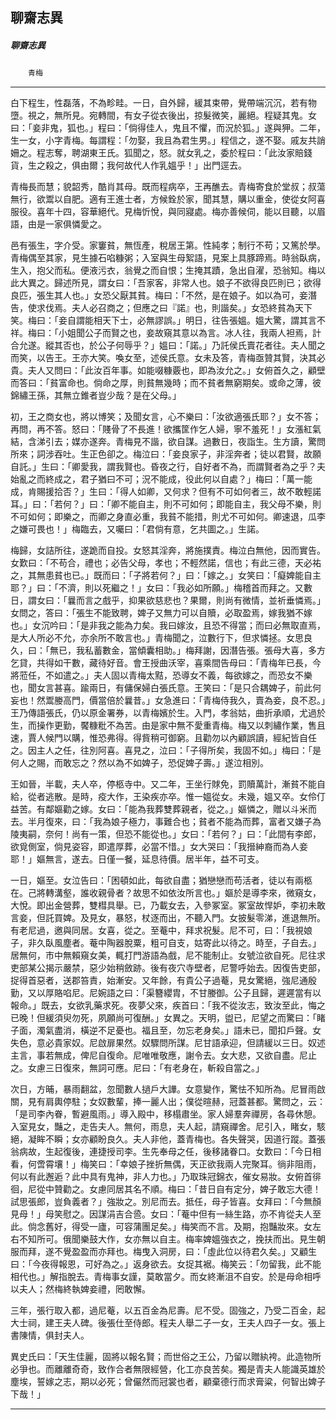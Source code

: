 

## 聊齋志異

##### 聊齋志異
　　`青梅`

* * *

白下程生，性磊落，不為畛畦。一日，自外歸，緩其束帶，覺帶端沉沉，若有物墮。視之，無所見。宛轉間，有女子從衣後出，掠髮微笑，麗絕。程疑其鬼。女曰：「妾非鬼，狐也。」程曰：「倘得佳人，鬼且不懼，而況於狐。」遂與狎。二年，生一女，小字青梅。每謂程：「勿娶，我且為君生男。」程信之，遂不娶。戚友共誚姍之。程志奪，聘湖東王氏。狐聞之，怒。就女乳之，委於程曰：「此汝家賠錢貨，生之殺之，俱由爾；我何故代人作乳媼乎！」出門逕去。

青梅長而慧；貌韶秀，酷肖其母。既而程病卒，王再醮去。青梅寄食於堂叔；叔蕩無行，欲鬻以自肥。適有王進士者，方候銓於家，聞其慧，購以重金，使從女阿喜服役。喜年十四，容華絕代。見梅忻悅，與同寢處。梅亦善候伺，能以目聽，以眉語，由是一家俱憐愛之。

邑有張生，字介受。家窶貧，無恆產，稅居王第。性純孝；制行不苟；又篤於學。青梅偶至其家，見生據石啗糠粥；入室與生母絮語，見案上具豚蹄焉。時翁臥病，生入，抱父而私。便液污衣，翁覺之而自恨；生掩其蹟，急出自濯，恐翁知。梅以此大異之。歸述所見，謂女曰：「吾家客，非常人也。娘子不欲得良匹則已；欲得良匹，張生其人也。」女恐父厭其貧。梅曰：「不然，是在娘子。如以為可，妾潛告，使求伐焉。夫人必召商之；但應之曰『諾』也，則諧矣。」女恐終貧為天下笑。梅曰：「妾自謂能相天下士，必無謬誤。」明日，往告張媼。媼大驚，謂其言不祥。梅曰：「小姐聞公子而賢之也，妾故窺其意以為言。冰人往，我兩人袒焉，計合允遂。縱其否也，於公子何辱乎？」媼曰：「諾。」乃託侯氏賣花者往。夫人聞之而笑，以告王。王亦大笑。喚女至，述侯氏意。女未及答，青梅亟贊其賢，決其必貴。夫人又問曰：「此汝百年事。如能啜糠覈也，即為汝允之。」女俯首久之，顧壁而答曰：「貧富命也。倘命之厚，則貧無幾時；而不貧者無窮期矣。或命之薄，彼錦繡王孫，其無立錐者豈少哉？是在父母。」

初，王之商女也，將以博笑；及聞女言，心不樂曰：「汝欲適張氏耶？」女不答；再問，再不答。怒曰：「賤骨了不長進！欲攜筐作乞人婦，寧不羞死！」女漲紅氣結，含涕引去；媒亦遂奔。青梅見不諧，欲自謀。過數日，夜詣生。生方讀，驚問所來；詞涉吞吐。生正色卻之。梅泣曰：「妾良家子，非淫奔者；徒以君賢，故願自託。」生曰：「卿愛我，謂我賢也。昏夜之行，自好者不為，而謂賢者為之乎？夫始亂之而終成之，君子猶曰不可；況不能成，役此何以自處？」梅曰：「萬一能成，肯賜援拾否？」生曰：「得人如卿，又何求？但有不可如何者三，故不敢輕諾耳。」曰：「若何？」曰：「卿不能自主，則不可如何；即能自主，我父母不樂，則不可如何；即樂之，而卿之身直必重，我貧不能措，則尤不可如何。卿速退，瓜李之嫌可畏也！」梅臨去，又囑曰：「君倘有意，乞共圖之。」生諾。

梅歸，女詰所往，遂跪而自投。女怒其淫奔，將施撲責。梅泣白無他，因而實告。女歎曰：「不苟合，禮也；必告父母，孝也；不輕然諾，信也；有此三德，天必祐之，其無患貧也已。」既而曰：「子將若何？」曰：「嫁之。」女笑曰：「癡婢能自主耶？」曰：「不濟，則以死繼之！」女曰：「我必如所願。」梅稽首而拜之。又數日，謂女曰：「曩而言之戲乎，抑果欲慈悲也？果爾，則尚有微情，並祈垂憐焉。」女問之，答曰：「張生不能致聘，婢子又無力可以自贖，必取盈焉，嫁我猶不嫁也。」女沉吟曰：「是非我之能為力矣。我曰嫁汝，且恐不得當；而曰必無取直焉，是大人所必不允，亦余所不敢言也。」青梅聞之，泣數行下，但求憐拯。女思良久，曰：「無已，我私蓄數金，當傾囊相助。」梅拜謝，因潛告張。張母大喜，多方乞貸，共得如干數，藏待好音。會王授曲沃宰，喜乘間告母曰：「青梅年已長，今將蒞任，不如遣之。」夫人固以青梅太黠，恐導女不義，每欲嫁之，而恐女不樂也，聞女言甚喜。踰兩日，有傭保婦白張氏意。王笑曰：「是只合耦婢子，前此何妄也！然鬻媵高門，價當倍於曩昔。」女急進曰：「青梅侍我久，賣為妾，良不忍。」王乃傳語張氏，仍以原金署券，以青梅嬪於生。入門，孝翁姑，曲折承順，尤過於生，而操作更勤，饜糠粃不為苦。由是家中無不愛重青梅。梅又以刺繡作業，售且速，賈人候門以購，惟恐弗得。得貲稍可御窮。且勸勿以內顧誤讀，經紀皆自任之。因主人之任，往別阿喜。喜見之，泣曰：「子得所矣，我固不如。」梅曰：「是何人之賜，而敢忘之？然以為不如婢子，恐促婢子壽。」遂泣相別。

王如晉，半載，夫人卒，停柩寺中。又二年，王坐行賕免，罰贖萬計，漸貧不能自給，從者逃散。是時，疫大作，王染疾亦卒。惟一媼從女。未幾，媼又卒。女伶仃益苦。有鄰嫗勸之嫁。女曰：「能為我葬雙葬親者，從之。」嫗憐之，贈以斗米而去。半月復來，曰：「我為娘子極力，事難合也；貧者不能為而葬，富者又嫌子為陵夷嗣，奈何！尚有一策，但恐不能從也。」女曰：「若何？」曰：「此間有李郎，欲覓側室，倘見姿容，即遣厚葬，必當不惜。」女大哭曰：「我搢紳裔而為人妾耶！」嫗無言，遂去。日僅一餐，延息待價。居半年，益不可支。

一日，嫗至。女泣告曰：「困頓如此，每欲自盡；猶戀戀而苟活者，徒以有兩柩在。己將轉溝壑，誰收親骨者？故思不如依汝所言也。」嫗於是導李來，微窺女，大悅。即出金營葬，雙槥具舉。已，乃載女去，入參冢室。冢室故悍妒，李初未敢言妾，但託買婢。及見女，暴怒，杖逐而出，不聽入門。女披髮零涕，進退無所。有老尼過，邀與同居。女喜，從之。至菴中，拜求祝髮。尼不可，曰：「我視娘子，非久臥風塵者。菴中陶器脫粟，粗可自支，姑寄此以待之。時至，子自去。」居無何，市中無賴窺女美，輒打門游語為戲，尼不能制止。女號泣欲自死。尼往求吏部某公揭示嚴禁，惡少始稍斂跡。後有夜穴寺壁者，尼警呼始去。因復告吏部，捉得首惡者，送郡笞責，始漸安。又年餘，有貴公子過菴，見女驚絕，強尼通殷勤，又以厚賂啗尼。尼婉語之曰：「渠簪纓胄，不甘媵御。公子且歸，遲遲當有以報命。」既去，女欲乳藥求死。夜夢父來，疾首曰：「我不從汝志，致汝至此，悔之已晚！但緩須臾勿死，夙願尚可復酬。」女異之。天明，盥已，尼望之而驚曰：「睹子面，濁氣盡消，橫逆不足憂也。福且至，勿忘老身矣。」語未已，聞扣戶聲。女失色，意必貴家奴。尼啟扉果然。奴驟問所謀。尼甘語承迎，但請緩以三日。奴述主言，事若無成，俾尼自復命。尼唯唯敬應，謝令去。女大悲，又欲自盡。尼止之。女慮三日復來，無詞可應。尼曰：「有老身在，斬殺自當之。」

次日，方晡，暴雨翻盆，忽聞數人撾戶大譁。女意變作，驚怯不知所為。尼冒雨啟關，見有肩輿停駐；女奴數輩，捧一麗人出；僕從暄赫，冠蓋甚都。驚問之，云：「是司李內眷，暫避風雨。」導入殿中，移榻肅坐。家人婦羣奔禪房，各尋休憩。入室見女，豔之，走告夫人。無何，雨息，夫人起，請窺禪舍。尼引入，睹女，駭絕，凝眸不瞬；女亦顧盼良久。夫人非他，蓋青梅也。各失聲哭，因道行蹤。蓋張翁病故，生起復後，連捷授司李。生先奉母之任，後移諸眷口。女歎曰：「今日相看，何啻霄壤！」梅笑曰：「幸娘子挫折無偶，天正欲我兩人完聚耳。徜非阻雨，何以有此邂逅？此中具有鬼神，非人力也。」乃取珠冠錦衣，催女易妝。女俯首徘徊，尼從中贊勸之。女慮同居其名不順。梅曰：「昔日自有定分，婢子敢忘大德！試思張郎，豈負義者？」強妝之。別尼而去。抵任，母子皆喜。女拜曰：「今無顏見母！」母笑慰之。因謀涓吉合巹。女曰：「菴中但有一絲生路，亦不肯從夫人至此。倘念舊好，得受一廬，可容蒲團足矣。」梅笑而不言。及期，抱豔妝來。女左右不知所可。俄聞樂鼓大作，女亦無以自主。梅率婢媼強衣之，挽扶而出。見生朝服而拜，遂不覺盈盈而亦拜也。梅曳入洞房，曰：「虛此位以待君久矣。」又顧生曰：「今夜得報恩，可好為之。」返身欲去。女捉其裾。梅笑云：「勿留我，此不能相代也。」解指脫去。青梅事女謹，莫敢當夕。而女終漸沮不自安。於是母命相呼以夫人；然梅終執婢妾禮，罔敢懈。

三年，張行取入都，過尼菴，以五百金為尼壽。尼不受。固強之，乃受二百金，起大士祠，建王夫人碑。後張仕至侍郎。程夫人舉二子一女，王夫人四子一女。張上書陳情，俱封夫人。

異史氏曰：「天生佳麗，固將以報名賢；而世俗之王公，乃留以贈紈袴。此造物所必爭也。而離離奇奇，致作合者無限經營，化工亦良苦矣。獨是青夫人能識英雄於塵埃，誓嫁之志，期以必死；曾儼然而冠裳也者，顧棄德行而求膏粱，何智出婢子下哉！」

* * *

